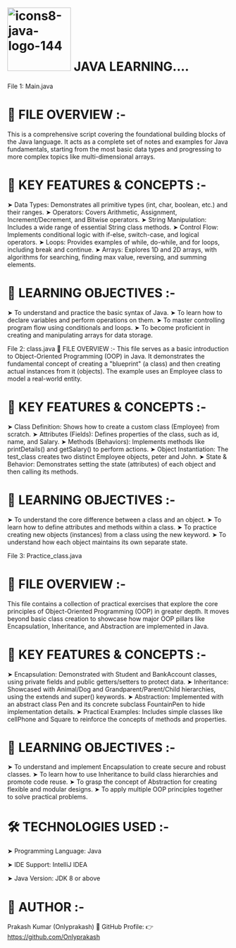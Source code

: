 #  <img width="144" height="144" alt="icons8-java-logo-144" src="https://github.com/user-attachments/assets/24073abe-11b6-412d-938a-a32f61e81b51" /> JAVA LEARNING....

File 1: Main.java

# 📘 FILE OVERVIEW :-
This is a comprehensive script covering the foundational building blocks of the Java language. It acts as a complete set of notes and examples for Java fundamentals, starting from the most basic data types and progressing to more complex topics like multi-dimensional arrays.

# 🚀 KEY FEATURES & CONCEPTS :-
➤ Data Types: Demonstrates all primitive types (int, char, boolean, etc.) and their ranges.
➤ Operators: Covers Arithmetic, Assignment, Increment/Decrement, and Bitwise operators.
➤ String Manipulation: Includes a wide range of essential String class methods.
➤ Control Flow: Implements conditional logic with if-else, switch-case, and logical operators.
➤ Loops: Provides examples of while, do-while, and for loops, including break and continue.
➤ Arrays: Explores 1D and 2D arrays, with algorithms for searching, finding max value, reversing, and summing elements.

# 🧠 LEARNING OBJECTIVES :-
➤ To understand and practice the basic syntax of Java.
➤ To learn how to declare variables and perform operations on them.
➤ To master controlling program flow using conditionals and loops.
➤ To become proficient in creating and manipulating arrays for data storage.

File 2: class.java
📘 FILE OVERVIEW :-
This file serves as a basic introduction to Object-Oriented Programming (OOP) in Java. It demonstrates the fundamental concept of creating a "blueprint" (a class) and then creating actual instances from it (objects). The example uses an Employee class to model a real-world entity.

# 🚀 KEY FEATURES & CONCEPTS :-
➤ Class Definition: Shows how to create a custom class (Employee) from scratch.
➤ Attributes (Fields): Defines properties of the class, such as id, name, and Salary.
➤ Methods (Behaviors): Implements methods like printDetails() and getSalary() to perform actions.
➤ Object Instantiation: The test_class creates two distinct Employee objects, peter and John.
➤ State & Behavior: Demonstrates setting the state (attributes) of each object and then calling its methods.

# 🧠 LEARNING OBJECTIVES :-
➤ To understand the core difference between a class and an object.
➤ To learn how to define attributes and methods within a class.
➤ To practice creating new objects (instances) from a class using the new keyword.
➤ To understand how each object maintains its own separate state.

File 3: Practice_class.java

# 📘 FILE OVERVIEW :-
This file contains a collection of practical exercises that explore the core principles of Object-Oriented Programming (OOP) in greater depth. It moves beyond basic class creation to showcase how major OOP pillars like Encapsulation, Inheritance, and Abstraction are implemented in Java.

# 🚀 KEY FEATURES & CONCEPTS :-
➤ Encapsulation: Demonstrated with Student and BankAccount classes, using private fields and public getters/setters to protect data.
➤ Inheritance: Showcased with Animal/Dog and Grandparent/Parent/Child hierarchies, using the extends and super() keywords.
➤ Abstraction: Implemented with an abstract class Pen and its concrete subclass FountainPen to hide implementation details.
➤ Practical Examples: Includes simple classes like cellPhone and Square to reinforce the concepts of methods and properties.

# 🧠 LEARNING OBJECTIVES :-
➤ To understand and implement Encapsulation to create secure and robust classes.
➤ To learn how to use Inheritance to build class hierarchies and promote code reuse.
➤ To grasp the concept of Abstraction for creating flexible and modular designs.
➤ To apply multiple OOP principles together to solve practical problems.

# 🛠️ TECHNOLOGIES USED :-

➤ Programming Language: Java

➤ IDE Support: IntelliJ IDEA

➤ Java Version: JDK 8 or above

# 👤 AUTHOR :-

Prakash Kumar (Onlyprakash)
📎 GitHub Profile:
👉 https://github.com/Onlyprakash
